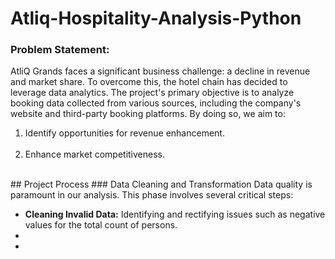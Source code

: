 # Atliq-Hospitality-Analysis-Python

### Problem Statement:<br>
AtliQ Grands faces a significant business challenge: a decline in revenue and market share. To overcome this, the hotel chain has decided to leverage data analytics. The project's primary objective is to analyze booking data collected from various sources, including the company's website and third-party booking platforms. By doing so, we aim to:

<ol>
  <li>Identify opportunities for revenue enhancement.</li><br>
  <li>Enhance market competitiveness.</li>
</ol>
<br>
## Project Process
### Data Cleaning and Transformation
Data quality is paramount in our analysis. This phase involves several critical steps:
<ul>
  <li><b>Cleaning Invalid Data:</b> Identifying and rectifying issues such as negative values for the total count of persons.</li>
  <li></li>
  <li></li>
</ul>
